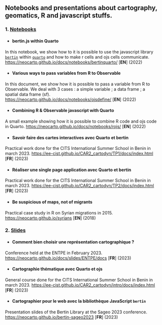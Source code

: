 ## Notebooks and presentations about cartography, geomatics, R and javascript stuffs.

### 1. <ins>Notebooks</ins>

- #### bertin.js within Quarto

In this notebook, we show how to it is possible to use the javascript library [`bertin`](https://github.com/neocarto/bertin) within [`quarto`](https://quarto.org/) and how to make r cells and ojs cells communicate. https://neocarto.github.io/docs/notebooks/bertinquarto/ [**EN**] (2022)

- #### Various ways to pass variables from R to Observable

In this document, we show how it is possible to pass a variable from R to Observable. We deal with 3 cases : a simple variable ; a data frame ; a spatial data frame (sf). https://neocarto.github.io/docs/notebooks/ojsdefine/ [**EN**] (2022)

- #### Combining R & Observable javascript with Quarto

A small example showing how it is possible to combine R code and ojs code in Quarto. https://neocarto.github.io/docs/notebooks/rojs/ [**EN**] (2022)

- #### Savoir faire des cartes interactives avec Quarto et bertin

Practical work done for the CITS International Summer School in Benin in march 2023.  https://ee-cist.github.io/CAR2_cartodyn/TP1/docs/index.html [**FR**] (2023)

- #### Réaliser une single page application avec Quarto et bertin

Practical work done for the CITS International Summer School in Benin in march 2023. https://ee-cist.github.io/CAR2_cartodyn/TP2/docs/index.html [**FR**] (2023)

- #### Be suspicious of maps, not of migrants

Practical case study in R on Syrian migrations in 2015. https://neocarto.github.io/syrians [**EN**] (2018)

### 2. <ins>Slides</ins>

- #### Comment bien choisir une représentation cartographique ?

Conference held at the ENTPE in February 2023. https://neocarto.github.io/docs/slides/ENTPE/docs [**FR**] (2023)

- #### Cartographie thématique avec Quarto et ojs

General course done for the CITS International Summer School in Benin in march 2023.
https://ee-cist.github.io/CAR2_cartodyn/intro/docs/index.html [**FR**] (2023)

- #### Cartographier pour le web avec la bibliothèque JavaScript `bertin`

Presentation slides of the Bertin Library at the Sageo 2023 conference. 
https://neocarto.github.io/bertin-sageo2023 [**FR**] (2023)